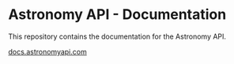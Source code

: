 # Astronomy API - Documentation

This repository contains the documentation for the Astronomy API.

[docs.astronomyapi.com](https://docs.astronomyapi.com)
